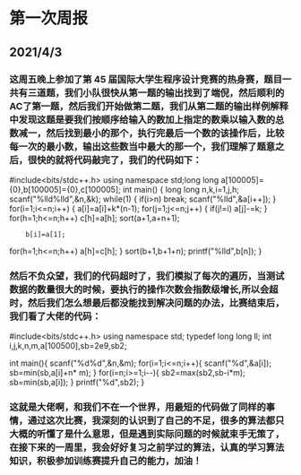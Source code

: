 # 第一次周报

## 2021/4/3

### 这周五晚上参加了第 45 届国际大学生程序设计竞赛的热身赛，题目一共有三道题，我们小队很快从第一题的输出找到了端倪，然后顺利的AC了第一题，然后我们开始做第二题，我们从第二题的输出样例解释中发现这题是要我们按顺序给输入的数加上指定的数乘以输入数的总数减一，然后找到最小的那个，执行完最后一个数的该操作后，比较每一次的最小数，输出这些数当中最大的那一个，我们理解了题意之后，很快的就将代码敲完了，我们的代码如下：

#include<bits/stdc++.h>
using namespace std;long long  a[100005]={0},b[100005]={0},c[100005];
int main()
{
    long long  n,k,i=1,j,h;
    scanf("%lld%lld",&n,&k);
    while(1)
    {
        if(i>n)
            break;
        scanf("%lld",&a[i++]);
    }
    for(i=1;i<=n;i++)
    {
        a[i]=a[i]+k*(n-1);
        for(j=1;j<=n;j++)
        {
            if(j!=i)
                a[j]-=k;
        }
        for(h=1;h<=n;h++)
        c[h]=a[h];
        sort(a+1,a+n+1);

        b[i]=a[1];
 for(h=1;h<=n;h++)
    a[h]=c[h];
    }
    sort(b+1,b+1+n);
    printf("%lld",b[n]);
}

### 然后不负众望，我们的代码超时了，我们模拟了每次的遍历，当测试数据的数量很大的时候，要执行的操作次数会指数级增长,所以会超时，然后我们怎么想最后都没能找到解决问题的办法，比赛结束后，我们看了大佬的代码：

#include<bits/stdc++.h>
using namespace std;
typedef long long ll;
int i,j,k,n,m,a[100500],sb=2e9,sb2;

int main(){
    scanf("%d%d",&n,&m);
    for(i=1;i<=n;i++){
        scanf("%d",&a[i]);
        sb=min(sb,a[i]+n* m);
    }
    for(i=n;i>=1;i--){
        sb2=max(sb2,sb-i*m);
        sb=min(sb,a[i]);
    }
    printf("%d",sb2);
}

### 这就是大佬啊，和我们不在一个世界，用最短的代码做了同样的事情，通过这次比赛，我深刻的认识到了自己的不足，很多的算法都只大概的听懂了是什么意思，但是遇到实际问题的时候就束手无策了，在接下来的一周里，我会好好复习之前学过的算法，认真的学习算法知识，积极参加训练赛提升自己的能力，加油！





